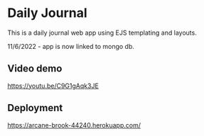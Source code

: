 # Daily Journal

This is a daily journal web app using EJS templating and layouts.

11/6/2022 - app is now linked to mongo db.

## Video demo

https://youtu.be/C9G1gAqk3JE

## Deployment

https://arcane-brook-44240.herokuapp.com/ 